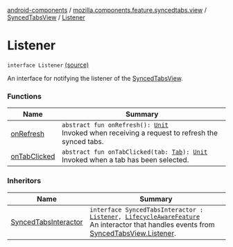 [android-components](../../../index.md) / [mozilla.components.feature.syncedtabs.view](../../index.md) / [SyncedTabsView](../index.md) / [Listener](./index.md)

# Listener

`interface Listener` [(source)](https://github.com/mozilla-mobile/android-components/blob/master/components/feature/syncedtabs/src/main/java/mozilla/components/feature/syncedtabs/view/SyncedTabsView.kt#L45)

An interface for notifying the listener of the [SyncedTabsView](../index.md).

### Functions

| Name | Summary |
|---|---|
| [onRefresh](on-refresh.md) | `abstract fun onRefresh(): `[`Unit`](https://kotlinlang.org/api/latest/jvm/stdlib/kotlin/-unit/index.html)<br>Invoked when receiving a request to refresh the synced tabs. |
| [onTabClicked](on-tab-clicked.md) | `abstract fun onTabClicked(tab: `[`Tab`](../../../mozilla.components.browser.storage.sync/-tab/index.md)`): `[`Unit`](https://kotlinlang.org/api/latest/jvm/stdlib/kotlin/-unit/index.html)<br>Invoked when a tab has been selected. |

### Inheritors

| Name | Summary |
|---|---|
| [SyncedTabsInteractor](../../../mozilla.components.feature.syncedtabs.interactor/-synced-tabs-interactor/index.md) | `interface SyncedTabsInteractor : `[`Listener`](./index.md)`, `[`LifecycleAwareFeature`](../../../mozilla.components.support.base.feature/-lifecycle-aware-feature/index.md)<br>An interactor that handles events from [SyncedTabsView.Listener](./index.md). |
